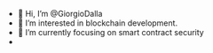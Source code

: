 - 👋 Hi, I’m @GiorgioDalla
- 👀 I’m interested in blockchain development.
- 🌱 I’m currently focusing on smart contract security
- 


<!---
GiorgioDalla/GiorgioDalla is a ✨ special ✨ repository because its `README.md` (this file) appears on your GitHub profile.
You can click the Preview link to take a look at your changes.
--->
